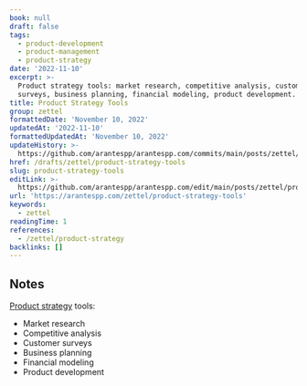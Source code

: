 ```yaml
---
book: null
draft: false
tags:
  - product-development
  - product-management
  - product-strategy
date: '2022-11-10'
excerpt: >-
  Product strategy tools: market research, competitive analysis, customer
  surveys, business planning, financial modeling, product development.
title: Product Strategy Tools
group: zettel
formattedDate: 'November 10, 2022'
updatedAt: '2022-11-10'
formattedUpdatedAt: 'November 10, 2022'
updateHistory: >-
  https://github.com/arantespp/arantespp.com/commits/main/posts/zettel/product-strategy-tools.md
href: /drafts/zettel/product-strategy-tools
slug: product-strategy-tools
editLink: >-
  https://github.com/arantespp/arantespp.com/edit/main/posts/zettel/product-strategy-tools.md
url: 'https://arantespp.com/zettel/product-strategy-tools'
keywords:
  - zettel
readingTime: 1
references:
  - /zettel/product-strategy
backlinks: []
---
```


## Notes

[Product strategy](/zettel/product-strategy) tools:

- Market research
- Competitive analysis
- Customer surveys
- Business planning
- Financial modeling
- Product development
